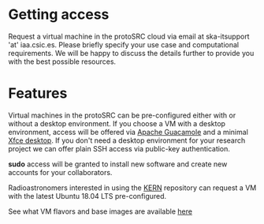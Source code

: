 # Getting access

Request a virtual machine in the protoSRC cloud via email at ska-itsupport 'at' iaa.csic.es. Please briefly
specify your use case and computational requirements. We will be happy to discuss the details further to
provide you with the best possible resources.

# Features

Virtual machines in the protoSRC can be pre-configured either with or without a desktop environment. If you
choose a VM with a desktop environment, access will be offered via [Apache Guacamole](https://guacamole.apache.org/)
and a minimal [Xfce desktop](https://www.xfce.org/). If you don't need a desktop environment for your research
project we can offer plain SSH access via public-key authentication.

**sudo** access will be granted to install new software and create new accounts for your collaborators.

Radioastronomers interested in using the [KERN](https://kernsuite.info/) repository can request a VM with
the latest Ubuntu 18.04 LTS pre-configured.

See what VM flavors and base images are available [here](tech_specifications.md)
